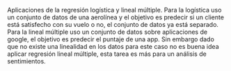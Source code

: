 Aplicaciones de la regresión logística y lineal múltiple. Para la logística uso un conjunto de datos de una aerolínea y el objetivo es predecir si un cliente está satisfecho con su vuelo o no, el conjunto de datos ya está separado.
Para la lineal múltiple uso un conjunto de datos sobre aplicaciones de google, el objetivo es predecir el puntaje de una app. Sin embargo dado que no existe una linealidad en los datos
para este caso no es buena idea aplicar regresión lineal múltiple, esta tarea es más para un análisis de sentimientos. 
